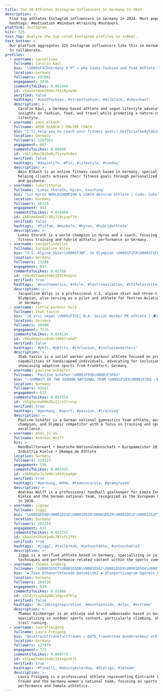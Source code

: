 ```yaml
---
title: Top 10 Athletes Instagram Influencers In Germany In 2024
description: >-
  Find top athletes Instagram influencers in Germany in 2024. Most popular
  hashtags: #motivation #mindset #training #outdoors.
platform: Instagram
hits: 325
text_top: Analyze the top-rated Instagram profiles on inBeat.
text_bottom: >-
  Our platform aggregates 325 Instagram influencers like this in Germany for you
  to collaborate.
profiles:
  - username: cocoolinaa
    fullname: Carolin Kaul
    bio: "\U0001F4CDGermany 5’9” ♌️ who loves fashion and food Athlete for 35 years \U0001F4A8 Vegan since October 2019 \U0001F331 ✝️ Travel addicted \U0001F30E nature lover \U0001F333 Inquiries only via \U0001F4E7"
    location: Germany
    followers: 192081
    engagement: 1836
    commentsToLikes: 0.002446
    id: ckaozit8om2k60i784j0ynw9b
    verified: false
    hashtags: '#ootdfashion, #streetfashion, #allblack, #sheinhaul'
    description: >-
      Carolin Kaul, a Germany-based athlete and vegan lifestyle advocate, shares
      insights on fashion, food, and travel while promoting a nature-conscious
      lifestyle.
  - username: amin_elkach
    fullname: AMIN ELKACH | ONLINE COACH
    bio: "I‘ll help you to reach your fitness goals! @officialbodylab24 Athlete / Code: AMIN Train with me \U0001F447\U0001F3FE"
    location: Germany
    followers: 1267581
    engagement: 687
    commentsToLikes: 0.00809
    id: ck6tidwo10j6w0j71yrw3n9ez
    verified: false
    hashtags: '#dayinlife, #fit, #lifestyle, #sunday'
    description: >-
      Amin Elkach is an online fitness coach based in Germany, specializing in
      helping clients achieve their fitness goals through personalized training
      and guidance.
  - username: lukefithyrox
    fullname: 'Lukas Storath, Hyrox, Coaching'
    bio: "1st Hyrox WORLDCHAMPION & COACH @esncom athlete | Code: lukefit YouTube: LukeFitHyrox \U0001F3A5"
    location: Germany
    followers: 16310
    engagement: 441
    commentsToLikes: 0.018466
    id: ck6tmo6ew87c10j719cyopf14
    verified: false
    hashtags: '#fitfam, #muskeln, #hyrox, #hybridathlete'
    description: >-
      Lukas Storath is a world champion in Hyrox and a coach, focusing on
      fitness training and hybrid athletic performance in Germany.
  - username: jacquelinewiles
    fullname: Jacqueline Wiles
    bio: "U.S. Alpine Skier\U0001F3BF, 3x Olympian \U0001F1FA\U0001F1F8 Pilot & @textronaviation athlete ✈️"
    location: Germany
    followers: 13288
    engagement: 657
    commentsToLikes: 0.02768
    id: ck0u93kww8ufe0i193t4nopoz
    verified: true
    hashtags: '#southamerica, #chile, #textronaviation, #stifelusskiteam'
    description: >-
      Jacqueline Wiles is a professional U.S. alpine skier and three-time
      Olympian, also serving as a pilot and athlete for Textron Aviation. Based
      in Germany.
  - username: little.parkour.hulk
    fullname: Ihab Yassin
    bio: "28 yrs| vegan \U0001F331| B.A. Social Worker PK athlete | ⛸️| My Goal: to show society what handicapped people are able to do #inclusionist \U0001F4CDFrankfurt\U0001F1E9\U0001F1EA"
    location: Germany
    followers: 39400
    engagement: 7515
    commentsToLikes: 0.024134
    id: ck0udegoziz8s0i19667rohd7
    verified: false
    hashtags: '#pkfr, #pkfrtv, #inclusion, #inclusionmatters'
    description: >-
      Ihab Yassin is a social worker and parkour athlete focused on promoting
      capabilities of handicapped individuals, advocating for inclusion and
      showcasing adaptive sports from Frankfurt, Germany.
  - username: pauline_schaefer
    fullname: "Pauline Schäfer \U0001F938\U0001F3FD‍♀️"
    bio: "✨GYMNAST OF THE GERMAN NATIONAL TEAM \U0001F1E9\U0001F1EA ✨World champion \U0001F947 + \U0001F948 + \U0001F949… ✨Olympic Athlete (Rio 2016, Tokio 2021)\U0001F51CParis \U0001F4E9management@magari.international"
    location: Germany
    followers: 92647
    engagement: 632
    commentsToLikes: 0.017354
    id: ck5q3answk0m20i11cx1lrvcp
    verified: true
    hashtags: '#germany, #sport, #passion, #training'
    description: >-
      Pauline Schäfer is a German national gymnastics team athlete, world
      champion, and Olympic competitor with a focus on training and sports
      excellence.
  - username: andi_jo_wo
    fullname: Andreas Wolff
    bio: >-
      Handballtorwart • Deutsche Nationalmannschaft • Europameister 2016 • Łomża
      Industria Kielce • @kempa_de Athlete
    location: Germany
    followers: 129223
    engagement: 556
    commentsToLikes: 0.003421
    id: ck600qhx7e2v60i145djeydgk
    verified: true
    hashtags: '#werbung, #dhb, #teamcocacola, #gramyrazem'
    description: >-
      Andreas Wolff is a professional handball goalkeeper for Łomża Industria
      Kielce and the German national team, recognized as the European Champion
      in 2016.
  - username: jigzaw
    fullname: Jiggi
    bio: "\U0001D50D\U0001D51E\U0001D526\U0001D529\U0001D51F\U0001D52F\U0001D522\U0001D51E\U0001D528 \U0001D510\U0001D51E\U0001D520\U0001D525\U0001D522\U0001D531\U0001D522\U0001D52B \U0001D50A\U0001D51E\U0001D52B\U0001D524 .. God did @take_hiq Athlete"
    location: Germany
    followers: 182284
    engagement: 637
    commentsToLikes: 0.031741
    id: ckaoton2hwt1w0i78fxft2fkt
    verified: true
    hashtags: '#jiggi, #jailbreak, #untouchable, #untouchable2'
    description: >-
      Jiggi is a verified athlete based in Germany, specializing in jailbreak
      techniques and performance-related content within the sports community.
  - username: thomas_iceberg
    fullname: "\U0001D5E7\U0001D5DB\U0001D5E2\U0001D5E0\U0001D5D4\U0001D5E6 \U0001D5D8\U0001D5DC\U0001D5D6\U0001D5DB\U0001D5D5\U0001D5D8\U0001D5E5\U0001D5DA\U0001D5D8\U0001D5E5 | \U0001D5D4\U0001D5E8\U0001D5E6\U0001D5E7\U0001D5E5\U0001D5DC\U0001D5D4 \U0001F1E6\U0001F1F9"
    bio: "▪️ Team @thenorthfacede @atomicski ▪️ @lasportivagram @garmin_beatyesterday ▪️ @leki.trailrunning @athleteseyewear \U0001F4E7 eisberg95@gmx.net \U0001F4F2 DM collab"
    location: Germany
    followers: 164510
    engagement: 849
    commentsToLikes: 0.01684
    id: ck14jfsxzk4a80i19qszdfhlp
    verified: false
    hashtags: '#climbinginspiration, #mountainside, #alps, #extreme'
    description: >-
      Thomas Eichberger is an athlete and brand ambassador based in Germany,
      specializing in outdoor sports content, particularly climbing, skiing, and
      trail running.
  - username: laurafreigang
    fullname: Laura Freigang
    bio: '@eintrachtfrankfurtfrauen / @dfb_frauenteam @underarmour athlete'
    location: Germany
    followers: 127979
    engagement: 723
    commentsToLikes: 0.009775
    id: ck5pwq7e6o1oa0i11osgonk7i
    verified: true
    hashtags: '#finalll, #aboutyesterday, #dieliga, #imteam'
    description: >-
      Laura Freigang is a professional athlete representing Eintracht Frankfurt
      Frauen and the Germany women's national team, focusing on sports
      performance and female athletics.
---
```


